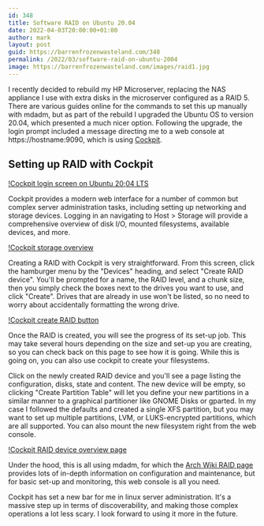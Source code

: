 ```yaml
---
id: 348
title: Software RAID on Ubuntu 20.04
date: 2022-04-03T20:00:00+01:00
author: mark
layout: post
guid: https://barrenfrozenwasteland.com/348
permalink: /2022/03/software-raid-on-ubuntu-2004
image: https://barrenfrozenwasteland.com/images/raid1.jpg
---
```


I recently decided to rebuild my HP Microserver, replacing the NAS appliance I use with extra disks in the microserver configured as a RAID 5. There are various guides online for the commands to set this up manually with mdadm, but as part of the rebuild I upgraded the Ubuntu OS to version 20.04, which presented a much nicer option. Following the upgrade, the login prompt included a message directing me to a web console at https://hostname:9090, which is using [Cockpit](https://cockpit-project.org/).

## Setting up RAID with Cockpit

[!Cockpit login screen on Ubuntu 20;04 LTS](images/raid2.jpg)

Cockpit provides a modern web interface for a number of common but complex server administration tasks, including setting up networking and storage devices. Logging in an navigating to Host > Storage will provide a comprehensive overview of disk I/O, mounted filesystems, available devices, and more.

[!Cockpit storage overview](images/raid3.png)

Creating a RAID with Cockpit is very straightforward. From this screen, click the hamburger menu by the "Devices" heading, and select "Create RAID device". You'll be prompted for a name, the RAID level, and a chunk size, then you simply check the boxes next to the drives you want to use, and click "Create". Drives that are already in use won't be listed, so no need to worry about accidentally formatting the wrong drive.

[!Cockpit create RAID button](images/raid4.jpg)

Once the RAID is created, you will see the progress of its set-up job. This may take several hours depending on the size and set-up you are creating, so you can check back on this page to see how it is going. While this is going on, you can also use cockpit to create your filesystems.

Click on the newly created RAID device and you'll see a page  listing the configuration, disks, state and content. The new device will be empty, so clicking "Create Partition Table" will let you define your new partitions in a similar manner to a graphical partitioner like GNOME Disks or gparted. In my case I followed the defaults and created a single XFS partition, but you may want to set up multiple partitions, LVM, or LUKS-encrypted partitions, which are all supported. You can also mount the new filesystem right from the web console.

[!Cockpit RAID device overview page](images/raid1.jpg)

Under the hood, this is all using mdadm, for which the [Arch Wiki RAID page](https://wiki.archlinux.org/title/RAID) provides lots of in-depth information on configuration and maintenance, but for basic set-up and monitoring, this web console is all you need.

Cockpit has set a new bar for me in linux server administration. It's a massive step up in terms of discoverability, and making those complex operations a lot less scary. I look forward to using it more in the future.
